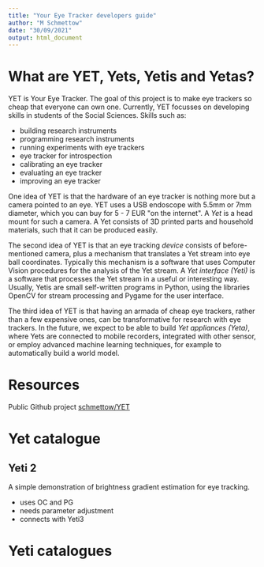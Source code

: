 ```yaml
---
title: "Your Eye Tracker developers guide"
author: "M Schmettow"
date: "30/09/2021"
output: html_document
---
```



# What are YET, Yets, Yetis and Yetas?

YET is Your Eye Tracker. The goal of this project is to make eye trackers so cheap that everyone can own one. Currently, YET focusses on developing skills in students of the Social Sciences. Skills such as:

+ building research instruments
+ programming research instruments
+ running experiments with eye trackers
+ eye tracker for introspection
+ calibrating an eye tracker
+ evaluating an eye tracker
+ improving an eye tracker


One idea of YET is that the hardware of an eye tracker is nothing more but a camera pointed to an eye. YET uses a USB endoscope with 5.5mm or 7mm diameter, which you can buy for 5 - 7 EUR "on the internet". A *Yet* is a head mount for such a camera. A Yet consists of 3D printed parts and household materials, such that it can be produced easily.

The second idea of YET is that an eye tracking *device* consists of before-mentioned camera, plus a mechanism that translates a Yet stream into eye ball coordinates. Typically this mechanism is a software that uses Computer Vision procedures for the analysis of the Yet stream. A *Yet interface (Yeti)* is a  software that processes the Yet stream in a useful or interesting way. Usually, Yetis are small self-written programs in Python, using the libraries OpenCV for stream processing and Pygame for the user interface.

The third idea of YET is that having an armada of cheap eye trackers, rather than a few expensive ones, can be transformative for research with eye trackers. In the future, we expect to be able to build *Yet appliances (Yeta)*, where Yets are connected to mobile recorders, integrated with other sensor, or employ advanced  machine learning techniques, for example to automatically build a world model.

# Resources

Public Github project [schmettow/YET](https://github.com/schmettow/YET/)

# Yet catalogue

## Yeti 2

A simple demonstration of brightness gradient estimation for eye tracking.

+ uses OC and PG
+ needs parameter adjustment
+ connects with Yeti3

# Yeti catalogues

